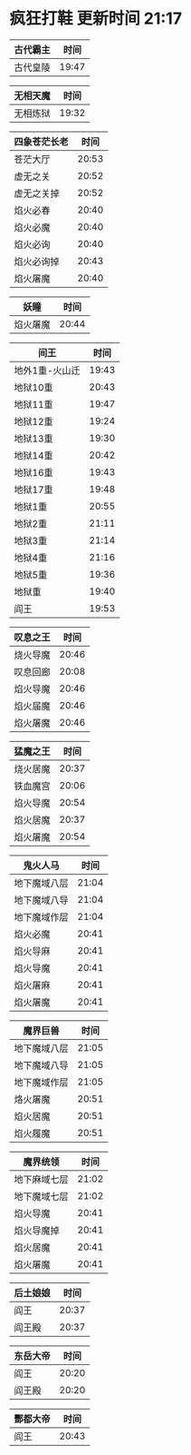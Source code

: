 # 疯狂打鞋 更新时间 21:17

| 古代霸主   | 时间    |
|--------|-------|
| 古代皇陵 | 19:47 |

| 无相天魔   | 时间    |
|--------|-------|
| 无相炼狱 | 19:32 |

| 四象苍茫长老   | 时间    |
|--------|-------|
| 苍茫大厅 | 20:53 |
| 虚无之关 | 20:52 |
| 虚无之关掉 | 20:52 |
| 焰火必春 | 20:40 |
| 焰火必魔 | 20:40 |
| 焰火必询 | 20:40 |
| 焰火必询掉 | 20:43 |
| 焰火屠魔 | 20:40 |

| 妖瞳   | 时间    |
|--------|-------|
| 焰火屠魔 | 20:44 |

| 间王   | 时间    |
|--------|-------|
| 地外1重-火山迁 | 19:43 |
| 地狱10重 | 20:43 |
| 地狱11重 | 19:47 |
| 地狱12重 | 19:24 |
| 地狱13重 | 19:30 |
| 地狱14重 | 20:42 |
| 地狱16重 | 19:43 |
| 地狱17重 | 19:48 |
| 地狱1重 | 20:55 |
| 地狱2重 | 21:11 |
| 地狱3重 | 21:14 |
| 地狱4重 | 21:16 |
| 地狱5重 | 19:36 |
| 地狱重 | 19:40 |
| 阎王 | 19:53 |

| 叹息之王   | 时间    |
|--------|-------|
| 烧火导魔 | 20:46 |
| 叹息回廊 | 20:08 |
| 焰火导魔 | 20:46 |
| 焰火届魔 | 20:46 |
| 焰火屠魔 | 20:46 |

| 猛魔之王   | 时间    |
|--------|-------|
| 烧火居魔 | 20:37 |
| 铁血魔宫 | 20:06 |
| 焰火导魔 | 20:54 |
| 焰火居魔 | 20:37 |
| 焰火屠魔 | 20:54 |

| 鬼火人马   | 时间    |
|--------|-------|
| 地下魔域八层 | 21:04 |
| 地下魔域八导 | 21:04 |
| 地下魔域作层 | 21:04 |
| 焰火必魔 | 20:41 |
| 焰火导麻 | 20:41 |
| 焰火导魔 | 20:41 |
| 焰火屠麻 | 20:41 |
| 焰火屠魔 | 20:41 |

| 魔界巨兽   | 时间    |
|--------|-------|
| 地下魔域八层 | 21:05 |
| 地下魔域八导 | 21:05 |
| 地下魔域作层 | 21:05 |
| 烙火屠魔 | 20:51 |
| 焰火居魔 | 20:51 |
| 焰火履魔 | 20:51 |

| 魔界统领   | 时间    |
|--------|-------|
| 地下麻域七层 | 21:02 |
| 地下魔域七层 | 21:02 |
| 焰火导魔 | 20:41 |
| 焰火导魔掉 | 20:41 |
| 焰火居魔 | 20:41 |
| 焰火屠魔 | 20:41 |

| 后土娘娘   | 时间    |
|--------|-------|
| 阎王 | 20:37 |
| 阎王殿 | 20:37 |

| 东岳大帝   | 时间    |
|--------|-------|
| 阎王 | 20:20 |
| 阎王殿 | 20:20 |

| 酆都大帝   | 时间    |
|--------|-------|
| 阎王 | 20:43 |